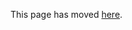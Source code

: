 This page has moved [here](https://github.com/openhab/openhab-distro/blob/master/docs/sources/migration.md).